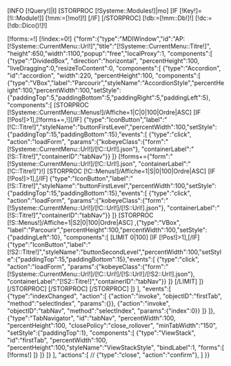 [INFO [!Query!]|I]
[STORPROC [!Systeme::Modules!]|mo]
	[IF [!Key!]=[!I::Module!]]
		[!mm:=[!mo!]!]
	[/IF]
[/STORPROC]
[!db:=[!mm::Db!]!]
[!dc:=[!db::Dico()!]!]

[!forms:=!]
[!index:=0!]
{"form":{"type":"MDIWindow","id":"AP:[!Systeme::CurrentMenu::Url!]","title":"[!Systeme::CurrentMenu::Titre!]", 
"height":650,"width":1100,"popup":"free","localProxy":1,
"components":[
	{"type":"DividedBox", "direction":"horizontal", "percentHeight":100, "liveDragging":0,"resizeToContent":0,
	"components":[
		{"type":"Accordion", "id":"accordion", "width":220, "percentHeight":100,
		"components":[
			{"type":"VBox","label":"Parcourir","styleName":"AccordionStyle","percentHeight":100,"percentWidth":100,"setStyle":{"paddingTop":5,"paddingBottom":5,"paddingRight":5,"paddingLeft":5},
			"components":[
				[STORPROC [!Systeme::CurrentMenu::Menus!]/Affiche=1|C|0|100|Ordre|ASC]
					[IF [!Pos!]>1],[!forms+=,!][/IF]
					{"type":"IconButton","label":"[!C::Titre!]","styleName":"buttonFirstLevel","percentWidth":100,"setStyle":{"paddingTop":15,"paddingBottom":15},"events":[
						{"type":"click", "action":"loadForm", "params":{"kobeyeClass":{"form":"[!Systeme::CurrentMenu::Url!]/[!C::Url!].json"}, "containerLabel":"[!S::Titre!]","containerID":"tabNav"}}
					]}
					[!forms+={"form":"[!Systeme::CurrentMenu::Url!]/[!C::Url!].json", "containerLabel":"[!C::Titre!]"}!]
					[STORPROC [!C::Menus!]/Affiche=1|S|0|100|Ordre|ASC]
						[IF [!Pos!]>1],[/IF]
						{"type":"IconButton","label":"[!S::Titre!]","styleName":"buttonFirstLevel","percentWidth":100,"setStyle":{"paddingTop":15,"paddingBottom":15},"events":[
							{"type":"click", "action":"loadForm", "params":{"kobeyeClass":{"form":"[!Systeme::CurrentMenu::Url!]/[!C::Url!]/[!S::Url!].json"}, "containerLabel":"[!S::Titre!]","containerID":"tabNav"}}
						]}
						[STORPROC [!S::Menus!]/Affiche=1|S2|0|100|Ordre|ASC]
							,{"type":"VBox", "label":"Parcourir","percentHeight":100,"percentWidth":100,"setStyle":{"paddingLeft":10}, "components":[
								[LIMIT 0|100]
									[IF [!Pos!]>1],[/IF]
									{"type":"IconButton","label":"[!S2::Titre!]","styleName":"buttonSecondLevel","percentWidth":100,"setStyle":{"paddingTop":15,"paddingBottom":15},"events":[
										{"type":"click", "action":"loadForm", "params":{"kobeyeClass":{"form":"[!Systeme::CurrentMenu::Url!]/[!C::Url!]/[!S::Url!]/[!S2::Url!].json"}, "containerLabel":"[!S2::Titre!]","containerID":"tabNav"}}
									]}
								[/LIMIT]
							]}
						[/STORPROC]
					[/STORPROC]
				[/STORPROC]
			]}
		],
		"events":[
			{"type":"indexChanged", "action":[
				{"action":"invoke", "objectID":"firstTab", "method":"selectIndex", "params":{}},
				{"action":"invoke", "objectID":"tabNav", "method":"selectIndex", "params":{"index":0}}
			]}
		]},
		{"type":"TabNavigator", "id":"tabNav", "percentWidth":100, "percentHeight":100, "closePolicy":"close_rollover", "minTabWidth":"150",
		"setStyle":{"paddingTop":1},
		"components":[
			{"type":"ViewStack", "id":"firstTab", "percentWidth":100, "percentHeight":100,"styleName":"ViewStackStyle", "bindLabel":1,
			"forms":[
				[!forms!]
			]}
		]}
	]}
],
"actions":[
//	{"type":"close", "action":"confirm"},
]
}}
